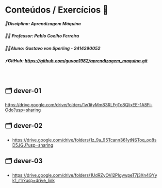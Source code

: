 # Conteúdos / Exercícios :bookmark_tabs:

##### :blue_book:Disciplina: Aprendizagem Máquina

##### :man_teacher: Professor: Pablo Coelho Ferreira

##### :man_student:Aluno: Gustavo von Sperling - 2414290052

##### :zap:GitHub: <https://github.com/guvon1982/aprendizagem_maquina.git>

<br> 

## :card_index_dividers: **dever-01**

https://drive.google.com/drive/folders/1w1ityMm83RLFgTc8QljxEE-1A8Fi-Odo?usp=sharing

## :card_index_dividers: **dever-02**

* https://drive.google.com/drive/folders/1z_9a_95Tcann361ytNSToq_oq8sD5JGJ?usp=sharing

## :card_index_dividers: **dever-03**

* https://drive.google.com/drive/folders/1UdRZyOVl2PIgvwpeT7j3Xn4GYyk1_r1r?usp=drive_link
